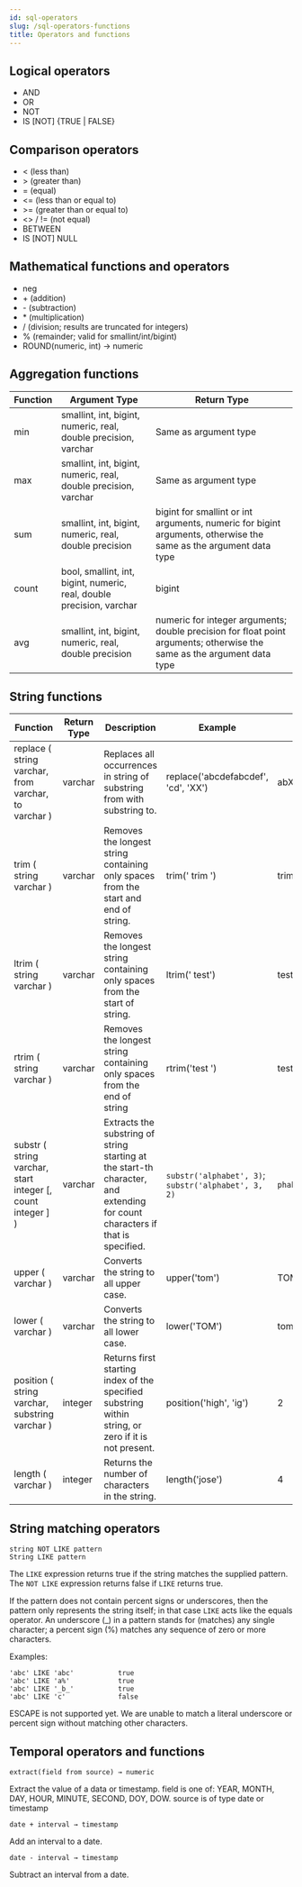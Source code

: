 ```yaml
---
id: sql-operators
slug: /sql-operators-functions
title: Operators and functions
---
```




## Logical operators

* AND
* OR
* NOT
* IS [NOT] {TRUE | FALSE}

## Comparison operators

* &lt; (less than)
* &gt; (greater than)
* = (equal)
* &lt;= (less than or equal to)
* &gt;= (greater than or equal to)
* &lt;&gt; / != (not equal)
* BETWEEN
* IS [NOT] NULL

## Mathematical functions and operators

* neg
* \+ (addition)
* \- (subtraction)
* \* (multiplication)
* / (division; results are truncated for integers)
* % (remainder; valid for smallint/int/bigint)
* ROUND(numeric, int) → numeric


## Aggregation functions

|Function|Argument Type|Return Type|
|---|---|---|
|min|smallint, int, bigint, numeric, real, double precision, varchar|Same as argument type|
|max|smallint, int, bigint, numeric, real, double precision, varchar|Same as argument type|
|sum|smallint, int, bigint, numeric, real, double precision|bigint for smallint  or int arguments, numeric for bigint arguments, otherwise the same as the argument data type|
|count|bool, smallint, int, bigint, numeric, real, double precision, varchar|bigint|
|avg|	smallint, int, bigint, numeric, real, double precision|numeric for integer arguments; double precision for float point arguments; otherwise the same as the argument data type|

## String functions

|Function|Return Type|Description|Example|Result|
|---|---|---|---|---|
|replace ( string varchar, from varchar, to varchar )|varchar|Replaces all occurrences in string of substring from with substring to.|replace('abcdefabcdef', 'cd', 'XX')|abXXefabXXef|
|trim ( string varchar )|varchar|Removes the longest string containing only spaces from the start and end of string.|trim(' trim ')	|trim|
|ltrim ( string varchar )|varchar|Removes the longest string containing only spaces from the start of string.|ltrim(' test')|test|
|rtrim ( string varchar ) |varchar|Removes the longest string containing only spaces from the end of string|rtrim('test ')|test|
|substr ( string varchar, start integer [, count integer ] )|varchar|Extracts the substring of string starting at the start-th character, and extending for count characters if that is specified.| `substr('alphabet', 3)`; `substr('alphabet', 3, 2)`| `phabet`;`ph`|
|upper ( varchar )|varchar|Converts the string to all upper case.|upper('tom')|TOM|
|lower ( varchar )|varchar|Converts the string to all lower case.|lower('TOM')|tom|
|position ( string varchar, substring varchar )|integer	|Returns first starting index of the specified substring within string, or zero if it is not present.|position('high', 'ig')|2|
|length ( varchar )	|integer|Returns the number of characters in the string.|length('jose')|4|

## String matching operators

```
string NOT LIKE pattern
String LIKE pattern
```

The `LIKE` expression returns true if the string matches the supplied pattern. The `NOT LIKE` expression returns false if `LIKE` returns true.

If the pattern does not contain percent signs or underscores, then the pattern only represents the string itself; in that case `LIKE` acts like the equals operator. An underscore (_) in a pattern stands for (matches) any single character; a percent sign (%) matches any sequence of zero or more characters.

Examples:

```
'abc' LIKE 'abc'           true
'abc' LIKE 'a%'            true
'abc' LIKE '_b_'           true
'abc' LIKE 'c'             false
```


ESCAPE is not supported yet. We are unable to match a literal underscore or percent sign without matching other characters.


## Temporal operators and functions


`extract(field from source) → numeric`

Extract the value of a data or timestamp. field is one of: YEAR, MONTH, DAY, HOUR, MINUTE, SECOND, DOY, DOW.  source is of type date or timestamp

`date + interval → timestamp`

Add an interval to a date.

`date - interval → timestamp`

Subtract an interval from a date.



